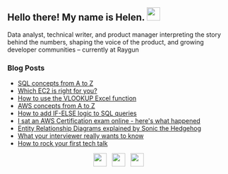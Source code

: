 ## Hello there! My name is Helen. <img src="https://raw.githubusercontent.com/MartinHeinz/MartinHeinz/master/wave.gif" width="30px">

Data analyst, technical writer, and product manager interpreting the story behind the numbers, shaping the voice of the product, and growing developer communities – currently at Raygun

### Blog Posts
<!-- BLOG-POST-LIST:START -->
- [SQL concepts from A to Z](https://dev.to/helenanders26/sql-series-from-a-to-z-2pk9)
- [Which EC2 is right for you?](https://dev.to/helenanders26/aws-series-which-ec2-is-right-for-you-3f83)
- [How to use the VLOOKUP Excel function](https://dev.to/helenanders26/how-to-use-the-vlookup-excel-function-2gp5)
- [AWS concepts from A to Z](https://dev.to/helenanders26/aws-series-aws-from-a-to-z-45b1)
- [How to add IF-ELSE logic to SQL queries](https://dev.to/helenanders26/how-to-add-if-else-logic-to-sql-queries-34ai)
- [I sat an AWS Certification exam online - here's what happened](https://dev.to/helenanders26/i-sat-the-aws-cloud-practitioner-exam-online-here-s-what-happened-4chl)
- [Entity Relationship Diagrams explained by Sonic the Hedgehog](https://dev.to/helenanders26/entity-relationship-diagrams-explained-by-sonic-the-hedgehog-1m68)
- [What your interviewer really wants to know](https://dev.to/helenanders26/what-your-interviewer-really-wants-to-know-3kd5)
- [How to rock your first tech talk](https://dev.to/helenanders26/how-to-rock-your-first-tech-talk-28pp)
<!-- BLOG-POST-LIST:END -->


<p align='center'>
<a href="https://dev.to/helenanders26"><img height="30" src="https://github.com/stephenajulu/WaylonWalker/blob/main/icon/dev.png?raw=true"></a>&nbsp;&nbsp;
<a href="https://twitter.com/helenanders26"><img height="30" src="https://github.com/stephenajulu/WaylonWalker/blob/main/icon/twitter.png?raw=true"></a>&nbsp;&nbsp;
<a href="https://www.linkedin.com/in/helenanders26/"><img height="30" src="https://github.com/stephenajulu/WaylonWalker/blob/main/icon/linkedin.png?raw=true"></a>
</p>

